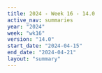 ```yaml
---
title: 2024 - Week 16 - 14.0
active_nav: summaries
year: "2024"
week: "wk16"
version: "14.0"
start_date: "2024-04-15"
end_date: "2024-04-21"
layout: "summary"
---
```

